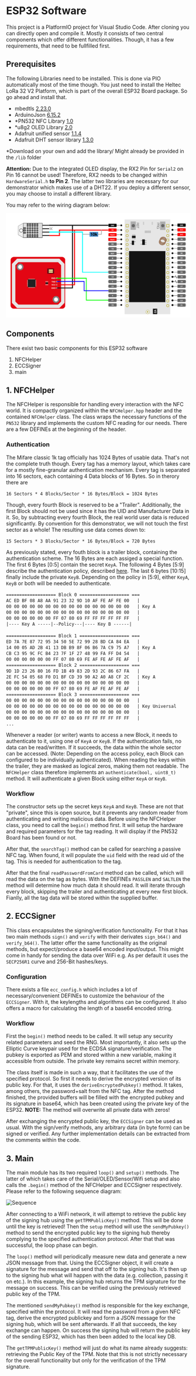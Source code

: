 # ESP32 Software

This project is a PlatformIO project for Visual Studio Code. After cloning you can directly open and compile it. Mostly it consists of two central components which offer different functionalities. Though, it has a few requirements, that need to be fullfilled first.

## Prerequisites
The following Libraries need to be installed. This is done via PIO automatically most of the time though. You just need to install the Heltec LoRa 32 V2 Platform, which is part of the overall ESP32 Board package. So go ahead and install that.

- mbedtls [2.23.0](https://github.com/ARMmbed/mbedtls)
- ArduinoJson [6.15.2](https://arduinojson.org/)
- *PN532 NFC Library [1.0](https://github.com/Seeed-Studio/PN532)
- *u8g2 OLED Library [2.0](https://github.com/olikraus/u8g2)
- Adafruit unified sensor [1.1.4](https://github.com/adafruit/Adafruit_Sensor)
- Adafruit DHT sensor library [1.3.0](https://github.com/adafruit/DHT-sensor-library)

*Download on your own and add the library/ Might already be provided in the ```/lib``` folder

**Attention:**
Due to the integrated OLED display, the RX2 Pin for ```Serial2``` on Pin 16 cannot be used! Therefore, RX2 needs to be changed within ```HardwareSerial.h``` **to Pin 2**.
The latter two libraries are necessary for our demonstrator which makes use of a DHT22. If you deploy a different sensor, you may choose to install a different library.

You may refer to the wiring diagram below:

![ESP](https://github.com/JulianD267/NFC-KE/raw/master/img/esp32_wiring.png)

## Components
There exist two basic components for this ESP32 software
1. NFCHelper
2. ECCSigner
3. main

## 1. NFCHelper
The NFCHelper is responsible for handling every interaction with the NFC world. It is compactly organized within the ```NFCHelper.hpp``` header and the contained ```NFCHelper``` class. The class wraps the necessary functions of the ```PN532``` library and implements the custom NFC reading for our needs. There are a few DEFINEs at the beginning of the header.

### Authentication
The Mifare classic 1k tag officially has 1024 Bytes of usable data. That's not the complete truth though. Every tag has a memory layout, which takes care for a mostly fine-granular authentication mechanism. Every tag is separated into 16 sectors, each containing 4 Data blocks of 16 Bytes. So in therory there are
```
16 Sectors * 4 Blocks/Sector * 16 Bytes/Block = 1024 Bytes
```
Though, every fourth Block is reserved to be a "Trailer". Additionally, the first Block should not be used since it has the UID and Manufacturer Data in it. So, by subtracting every fourth Block, the real world user data is reduced significantly. By convention for this demonstrator, we will not touch the first sector as a whole! The resulting use data comes down to:
```
15 Sectors * 3 Blocks/Sector * 16 Bytes/Block = 720 Bytes
```

As previously stated, every fouth block is a trailer block, containing the authentication scheme. The 16 Bytes are each assiged a special function. The first 6 Bytes [0:5] contain the secret ```KeyA```. The following 4 Bytes [5:9] describe the authentication policy, described [here](https://www.nxp.com/docs/en/data-sheet/MF1S50YYX_V1.pdf). The last 6 bytes [10:15] finally include the private ```KeyB```. Depending on the policy in [5:9], either ```KeyA```, ```KeyB``` or both will be needed to authenticate.

```
=================== Block 0 =================== ===
AC ED BF 08 A8 AA 91 23 32 9D 10 AF FE AF FE 00   |
00 00 00 00 00 00 00 00 00 00 00 00 00 00 00 00   | Key A
00 00 00 00 00 00 00 00 00 00 00 00 00 00 00 00   |
00 00 00 00 00 00 FF 07 80 69 FF FF FF FF FF FF   |
|---- Key A -----|--Policy---|---- Key B ------|

=================== Block 1 =================== ===
ED 7A 7E 87 72 95 34 50 5E 72 99 28 BD CA 84 EA   |
14 00 05 AD 2B 41 13 DB B9 8F 06 B6 7A C9 75 A7   | Key A
CB C3 95 9C FC B4 23 7F 1F 27 48 99 FA FF D4 54   |
00 00 00 00 00 00 FF 07 80 69 FE AF FE AF FE AF   |
=================== Block 2 =================== ===
9D 1D 23 26 80 16 FD 1B 49 83 2D 93 2C 86 67 FA   |
2E FC 54 05 68 F0 D1 BF CD 39 90 A2 A0 A8 CF 2C   | Key A
00 00 00 00 00 00 00 00 00 00 00 00 00 00 00 00   |
00 00 00 00 00 00 FF 07 80 69 FE AF FE AF FE AF   |
=================== Block 3 =================== ===
00 00 00 00 00 00 00 00 00 00 00 00 00 00 00 00   |
00 00 00 00 00 00 00 00 00 00 00 00 00 00 00 00   | Key Universal
00 00 00 00 00 00 00 00 00 00 00 00 00 00 00 00   |
00 00 00 00 00 00 FF 07 80 69 FF FF FF FF FF FF   |
...
```
Whenever a reader (or writer) wants to access a new Block, it needs to authenticate to it, using one of ```KeyA``` or ```KeyB```. If the authentication fails, no data can be read/written. If it succeeds, the data within the whole sector can be accessed. (Note: Depending on the access policy, each Block can configured to be individually authenticated). When reading the keys within the trailer, they are masked as logical zeros, making them not readable. The ```NFCHelper``` class therefore implements an ```authenticate(bool, uint8_t)``` method. It will authenticate a given Block using either ```KeyA``` or ```KeyB```.

### Workflow
The constructor sets up the secret keys ```KeyA``` and ```KeyB```. These are not that "private", since this is open source, but it prevents any random reader from authenticating and writing malicious data.
Before using the NFCHelper class, you need to call the ```begin()``` method first. It will setup the hardware and required parameters for the tag reading. It will display if the PN532 Board has been found or not.

After that, the ```searchTag()``` method can be called for searching a passive NFC tag. When found, it will populate the ```uid``` field with the read uid of the tag. This is needed for authentication to the tag.

After that the final ```readPasswordFromCard``` method can be called, which will read the data on the tag as bytes. With the DEFINEs ```PASSLEN``` and ```SALTLEN``` the method will determine how much data it should read. It will iterate through every block, skipping the trailer and authenticating at every new first block. Fianlly, all the tag data will be stored within the supplied buffer.

## 2. ECCSigner
This class encapsulates the signing/verification functionality. For that it has two main methods ```sign()``` and ```verify``` with their derivates ```sign_b64()``` and ```verify_b64()```. The latter offer the same functionality as the original methods, but expect/produce a base64 encoded input/output. This might come in handy for sending the data over WiFi e.g. As per default it uses the ```SECP256R1``` curve and 256-Bit hashes/keys.

### Configuration
There exists a file ```ecc_config.h``` which includes a lot of necessary/convenient DEFINEs to customize the behaviour of the ```ECCSigner```. With it, the keylengths and algorithms can be configured. It also offers a macro for calculating the length of a base64 encoded string.

### Workflow
First the ```begin()``` method needs to be called. It will setup any security related parameters and seed the RNG. Most importantly, it also sets up the Elliptic Curve keypair used for the ECDSA signature/verification. The pubkey is exported as PEM and stored within a new variable, making it accessible from outside. The private key remains secret within memory.

The class itself is made in such a way, that it facilitates the use of the specified protocol. So first it needs to derive the encrypted version of its public key. For that, it uses the ```deriveEncryptedPubkey()``` method. It takes, among others, the password+salt from the NFC tag. After the method finished, the provided buffers will be filled with the encrypted pubkey and its signature in base64, which has been created using the private key of the ESP32.
**NOTE:** The method will overwrite all private data with zeros!

After exchanging the encrypted public key, the ```ECCSigner``` can be used as usual. With the sign/verify methods, any arbitrary data (in byte form) can be signed or verified. Any further implementation details can be extracted from the comments within the code.

## 3. Main
The main module has its two required ```loop()``` and ```setup()``` methods. The latter of which takes care of the Serial/OLED/Sensor/Wifi setup and also calls the ```.begin()``` method of the NFCHelper and ECCSigner respectively. Please refer to the following sequence diagram:

![Sequence](https://github.com/JulianD267/ecc-sign-ossl/blob/master/img/seq.png?raw=true)


After connecting to a WiFi network, it will attempt to retrieve the public key of the signing hub using the ```getTPMPublicKey()``` method. This will be done until the key is retrieved! Then the ```setup``` method will use the ```sendMyPubkey()``` method to send the encrypted public key to the signing hub thereby complying to the specified authentication protocol. After that that was successful, the loop phase can begin.

The ```loop()``` method will periodically measure new data and generate a new JSON message from that. Using the ECCSigner object, it will create a signature for the message and send that off to the signing hub. It's then up to the signing hub what will happen with the data (e.g. collection, passing it on etc.). In this example, the signing hub returns the TPM signature for the message on success. This can be verified using the previously retrieved public key of the TPM.

The mentioned ```sendMyPubkey()``` method is responsible for the key exchange, specified within the protocol. It will read the password from a given NFC tag, derive the encrypted publickey and form a JSON message for the signing hub, which will be sent afterwards. If all that succeeds, the key exchange can happen. On success the signing hub will return the public key of the sending ESP32, which has then been added to the local key DB.

The ```getTPMPublicKey()``` method will just do what its name already suggests: retrieving the Public Key of the TPM. Note that this is not strictly necessary for the overall functionality but only for the verification of the TPM signature.
